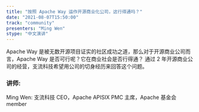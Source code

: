 ```yaml
---
title: "按照 Apache Way 运作开源商业化公司，这行得通吗？"
date: "2021-08-07T15:50:00"
track: "community"
presenters: "Ming Wen"
stype: "中文演讲"
---
```

Apache Way 是被无数开源项目证实的社区成功之道，那么对于开源商业公司而言，Apache Way 是否可行呢？它在商业社会是否行得通？
 通过 2 年开源商业公司的经营，支流科技希望用公司的切身经历来回答这个问题。
 ### 讲师:
 Ming Wen: 支流科技 CEO，Apache APISIX PMC 主席，Apache 基金会 member
